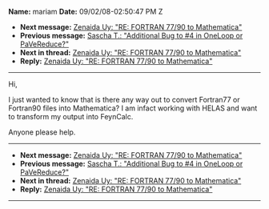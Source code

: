 **Name:** mariam
**Date:** 09/02/08-02:50:47 PM Z

  - **Next message:** [Zenaida Uy: "RE: FORTRAN 77/90 to
    Mathematica"](0502.html)
  - **Previous message:** [Sascha T.: "Additional Bug to \#4 in OneLoop
    or PaVeReduce?"](0500.html)
  - **Next in thread:** [Zenaida Uy: "RE: FORTRAN 77/90 to
    Mathematica"](0502.html)
  - **Reply:** [Zenaida Uy: "RE: FORTRAN 77/90 to
    Mathematica"](0502.html)

-----

Hi,  

I just wanted to know that is there any way out to convert Fortran77 or
Fortran90 files into Mathematica? I am infact working with HELAS and
want to transform my output into FeynCalc.  

Anyone please help.  

-----

  - **Next message:** [Zenaida Uy: "RE: FORTRAN 77/90 to
    Mathematica"](0502.html)
  - **Previous message:** [Sascha T.: "Additional Bug to \#4 in OneLoop
    or PaVeReduce?"](0500.html)
  - **Next in thread:** [Zenaida Uy: "RE: FORTRAN 77/90 to
    Mathematica"](0502.html)
  - **Reply:** [Zenaida Uy: "RE: FORTRAN 77/90 to
    Mathematica"](0502.html)

-----

